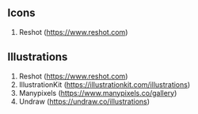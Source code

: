 

## Icons

1. Reshot (https://www.reshot.com)

## Illustrations

1. Reshot (https://www.reshot.com)
2. IllustrationKit (https://illustrationkit.com/illustrations)
3. Manypixels (https://www.manypixels.co/gallery)
4. Undraw (https://undraw.co/illustrations)